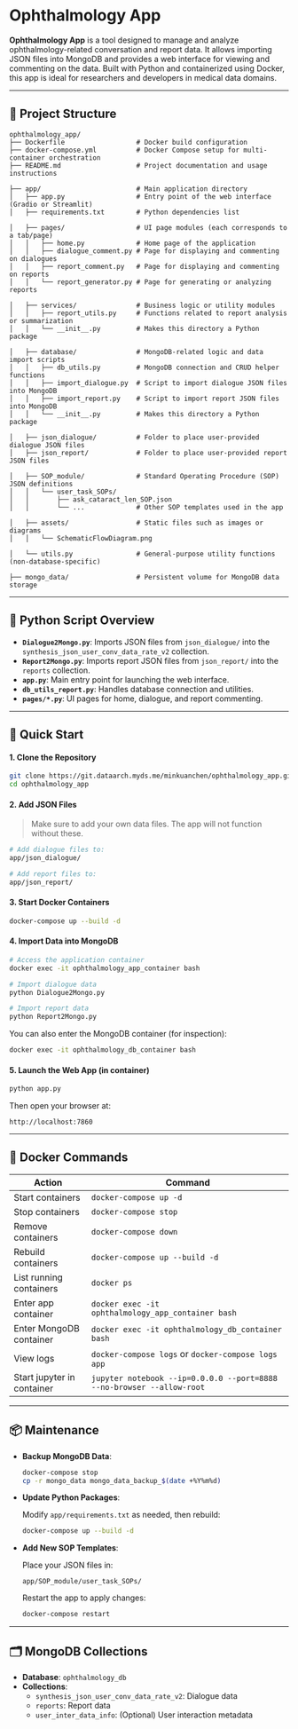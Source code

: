 # Ophthalmology App

**Ophthalmology App** is a tool designed to manage and analyze ophthalmology-related conversation and report data. It allows importing JSON files into MongoDB and provides a web interface for viewing and commenting on the data. Built with Python and containerized using Docker, this app is ideal for researchers and developers in medical data domains.

---

## 📁 Project Structure

```
ophthalmology_app/
├── Dockerfile                  # Docker build configuration
├── docker-compose.yml          # Docker Compose setup for multi-container orchestration
├── README.md                   # Project documentation and usage instructions

├── app/                        # Main application directory
│   ├── app.py                  # Entry point of the web interface (Gradio or Streamlit)
│   ├── requirements.txt        # Python dependencies list

│   ├── pages/                  # UI page modules (each corresponds to a tab/page)
│   │   ├── home.py             # Home page of the application
│   │   ├── dialogue_comment.py # Page for displaying and commenting on dialogues
│   │   ├── report_comment.py   # Page for displaying and commenting on reports
│   │   └── report_generator.py # Page for generating or analyzing reports

│   ├── services/               # Business logic or utility modules
│   │   ├── report_utils.py     # Functions related to report analysis or summarization
│   │   └── __init__.py         # Makes this directory a Python package

│   ├── database/               # MongoDB-related logic and data import scripts
│   │   ├── db_utils.py         # MongoDB connection and CRUD helper functions
│   │   ├── import_dialogue.py  # Script to import dialogue JSON files into MongoDB
│   │   ├── import_report.py    # Script to import report JSON files into MongoDB
│   │   └── __init__.py         # Makes this directory a Python package

│   ├── json_dialogue/          # Folder to place user-provided dialogue JSON files
│   ├── json_report/            # Folder to place user-provided report JSON files

│   ├── SOP_module/             # Standard Operating Procedure (SOP) JSON definitions
│   │   └── user_task_SOPs/
│   │       ├── ask_cataract_len_SOP.json
│   │       └── ...             # Other SOP templates used in the app

│   ├── assets/                 # Static files such as images or diagrams
│   │   └── SchematicFlowDiagram.png

│   └── utils.py                # General-purpose utility functions (non-database-specific)

├── mongo_data/                 # Persistent volume for MongoDB data storage
```

---

## 🧠 Python Script Overview

- **`Dialogue2Mongo.py`**: Imports JSON files from `json_dialogue/` into the `synthesis_json_user_conv_data_rate_v2` collection.
- **`Report2Mongo.py`**: Imports report JSON files from `json_report/` into the `reports` collection.
- **`app.py`**: Main entry point for launching the web interface.
- **`db_utils_report.py`**: Handles database connection and utilities.
- **`pages/*.py`**: UI pages for home, dialogue, and report commenting.

---

## 🚀 Quick Start

#### 1. Clone the Repository

```bash
git clone https://git.dataarch.myds.me/minkuanchen/ophthalmology_app.git
cd ophthalmology_app
```

#### 2. Add JSON Files

> Make sure to add your own data files. The app will not function without these.

```bash
# Add dialogue files to:
app/json_dialogue/

# Add report files to:
app/json_report/
```

#### 3. Start Docker Containers

```bash
docker-compose up --build -d
```

#### 4. Import Data into MongoDB

```bash
# Access the application container
docker exec -it ophthalmology_app_container bash

# Import dialogue data
python Dialogue2Mongo.py

# Import report data
python Report2Mongo.py
```

You can also enter the MongoDB container (for inspection):

```bash
docker exec -it ophthalmology_db_container bash
```

#### 5. Launch the Web App (in container)

```bash
python app.py
```

Then open your browser at:

```
http://localhost:7860
```

---

## 🐳 Docker Commands

| Action                     | Command |
|---------------------------|---------|
| Start containers          | `docker-compose up -d` |
| Stop containers           | `docker-compose stop` |
| Remove containers         | `docker-compose down` |
| Rebuild containers        | `docker-compose up --build -d` |
| List running containers   | `docker ps` |
| Enter app container       | `docker exec -it ophthalmology_app_container bash` |
| Enter MongoDB container   | `docker exec -it ophthalmology_db_container bash` |
| View logs                 | `docker-compose logs` or `docker-compose logs app` |
| Start jupyter in container| `jupyter notebook --ip=0.0.0.0 --port=8888 --no-browser --allow-root` |

---

## 📦 Maintenance

- **Backup MongoDB Data**:

  ```bash
  docker-compose stop
  cp -r mongo_data mongo_data_backup_$(date +%Y%m%d)
  ```

- **Update Python Packages**:

  Modify `app/requirements.txt` as needed, then rebuild:

  ```bash
  docker-compose up --build -d
  ```

- **Add New SOP Templates**:

  Place your JSON files in:

  ```
  app/SOP_module/user_task_SOPs/
  ```

  Restart the app to apply changes:

  ```bash
  docker-compose restart
  ```

---

## 🗂️ MongoDB Collections

- **Database**: `ophthalmology_db`
- **Collections**:
  - `synthesis_json_user_conv_data_rate_v2`: Dialogue data
  - `reports`: Report data
  - `user_inter_data_info`: (Optional) User interaction metadata